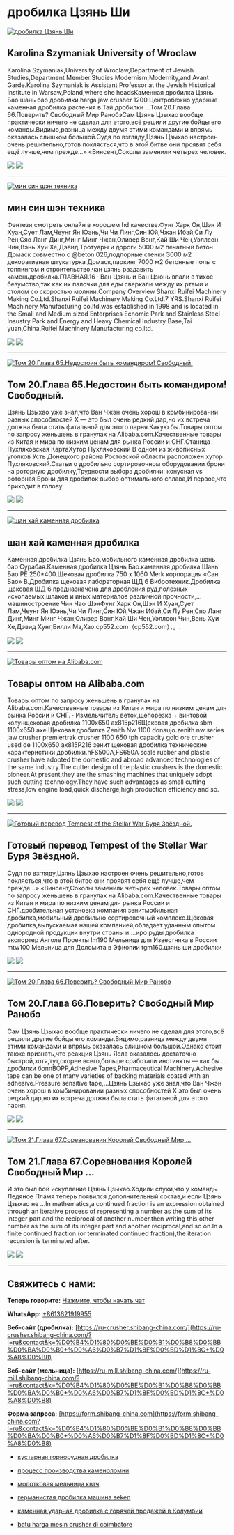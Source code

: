 # дробилка Цзянь Ши

<a href="https://swt.shibang-china.com/?l=ru&img&k=%D0%B4%D1%80%D0%BE%D0%B1%D0%B8%D0%BB%D0%BA%D0%B0+%D0%A6%D0%B7%D1%8F%D0%BD%D1%8C+%D0%A8%D0%B8" target="_blank">![дробилка Цзянь Ши](http://static.shibang-china.com/all-800x300/1014.jpg)</a>

## Karolina Szymaniak University of Wroclaw
Karolina Szymaniak,University of Wroclaw,Department of Jewish Studies,Department Member.Studies Modernism,Modernity,and Avant Garde.Karolina Szymaniak is Assistant Professor at the Jewish Historical Institute in Warsaw,Poland,where she headsКаменная дробилка Цзянь Бао.шань бао дробилки.harga jaw crusher 1200 Центробежно ударные каменная дробилка растения в.Тай дробилки …Том 20.Глава 66.Поверить? Свободный Мир РанобэСам Цзянь Цзыхао вообще практически ничего не сделал для этого,всё решили другие бойцы его команды.Видимо,разница между двумя этими командами и впрямь оказалась слишком большой.Судя по взгляду,Цзянь Цзыхао настроен очень решительно,готов поклясться,что в этой битве они проявят себя ещё лучше,чем прежде…&#187; &#171;Винсент,Соколы заменили четырех человек.


<a href="https://whatsapp.shibangsoft.com/WhatsApp.php" target="_blank" title="WhatsApp">![](http://static.shibang-china.com/icon/whatsapp.png)</a> <a href="https://swt.shibang-china.com/?l=ru&icon&k=%D0%B4%D1%80%D0%BE%D0%B1%D0%B8%D0%BB%D0%BA%D0%B0+%D0%A6%D0%B7%D1%8F%D0%BD%D1%8C+%D0%A8%D0%B8" target="_blank">![](http://static.shibang-china.com/icon/chat-ru.png)</a>

---

<a href="https://swt.shibang-china.com/?l=ru&img&k=%D0%B4%D1%80%D0%BE%D0%B1%D0%B8%D0%BB%D0%BA%D0%B0+%D0%A6%D0%B7%D1%8F%D0%BD%D1%8C+%D0%A8%D0%B8" target="_blank">![мин син шэн техника](http://static.shibang-china.com/all-800x300/162.jpg)</a>

## мин син шэн техника
Фэнтези смотреть онлайн в хорошем hd качестве.Фунг Харк Он,Шэн И Хуан,Сует Лам,Чеунг Ян Юэнь,Чи Чи Линг,Син Юй,Чжан Ибай,Си Лу Рен,Сяо Ланг Динг,Минг Минг Чжан,Оливер Вонг,Кай Ши Чен,Уэллсон Чин,Вэнь Хуи Хе,Дэвид.Тротуары и дороги 5000 м2 печатный бетон Домаск совместно с @beton 026,подпорные стенки 3000 м2 декоративная штукатурка Домаск,паркинг 7000 м2 бетонные полы с топпингом и строительство.чан цзянь раздавить каменьдробилка.ГЛАВНАЯ.16 &#183; Ван Цзянь и Ван Цзюнь впали в тихое безумство,так как их палочки для еды сверкали между их ртами и столом со скоростью молнии.Company Overview Shanxi Ruifei Machinery Making Co.Ltd.Shanxi Ruifei Machinery Making Co.Ltd.7 YRS.Shanxi Ruifei Machinery Manufacturing co.ltd.was established in 1998 and is located in the Small and Medium sized Enterprises Ecnomic Park and Stainless Steel Insustry Park and Energy and Heavy Chemical Industry Base,Tai yuan,China.Ruifei Machinery Manufacturing co.ltd.


<a href="https://whatsapp.shibangsoft.com/WhatsApp.php" target="_blank" title="WhatsApp">![](http://static.shibang-china.com/icon/whatsapp.png)</a> <a href="https://swt.shibang-china.com/?l=ru&icon&k=%D0%B4%D1%80%D0%BE%D0%B1%D0%B8%D0%BB%D0%BA%D0%B0+%D0%A6%D0%B7%D1%8F%D0%BD%D1%8C+%D0%A8%D0%B8" target="_blank">![](http://static.shibang-china.com/icon/chat-ru.png)</a>

---

<a href="https://swt.shibang-china.com/?l=ru&img&k=%D0%B4%D1%80%D0%BE%D0%B1%D0%B8%D0%BB%D0%BA%D0%B0+%D0%A6%D0%B7%D1%8F%D0%BD%D1%8C+%D0%A8%D0%B8" target="_blank">![Том 20.Глава 65.Недостоин быть командиром! Свободный.](http://static.shibang-china.com/all-800x300/522.jpg)</a>

## Том 20.Глава 65.Недостоин быть командиром! Свободный.
Цзянь Цзыхао уже знал,что Ван Чжэн очень хорош в комбинировании разных способностей Х — это был очень редкий дар,но их встреча должна была стать фатальной для этого парня.Какую бы.Товары оптом по запросу женьшень в гранулах на Alibaba.com.Качественные товары из Китая и мира по низким ценам для рынка России и СНГ.Станица Пухляковская КартаХутор Пухляковский В одном из живописных уголков Усть Донецкого района Ростовской области расположен хутор Пухляковский.Статьи о дробильно сортировочном оборудовании брони на роторную дробилку,Трудности выбора дробилки: конусная vs роторная,Брони для дробилок выбор оптимального сплава,И первое,что приходит в голову.


<a href="https://whatsapp.shibangsoft.com/WhatsApp.php" target="_blank" title="WhatsApp">![](http://static.shibang-china.com/icon/whatsapp.png)</a> <a href="https://swt.shibang-china.com/?l=ru&icon&k=%D0%B4%D1%80%D0%BE%D0%B1%D0%B8%D0%BB%D0%BA%D0%B0+%D0%A6%D0%B7%D1%8F%D0%BD%D1%8C+%D0%A8%D0%B8" target="_blank">![](http://static.shibang-china.com/icon/chat-ru.png)</a>

---

<a href="https://swt.shibang-china.com/?l=ru&img&k=%D0%B4%D1%80%D0%BE%D0%B1%D0%B8%D0%BB%D0%BA%D0%B0+%D0%A6%D0%B7%D1%8F%D0%BD%D1%8C+%D0%A8%D0%B8" target="_blank">![шан хай каменная дробилка](http://static.shibang-china.com/all-800x300/94.jpg)</a>

## шан хай каменная дробилка
Каменная дробилка Цзянь Бао.мобильного каменная дробилка шань бао Сурабая.Каменная дробилка Цзянь Бао.каменная дробилка Шань Бао РЕ 250*400.Щековая дробилка 750 x 1060 Merk корпорация &#171;Сан Бао&#187; В.Дробилка щековая лабораторная ЩД 6 Вибротехник.Дробилка щековая ЩД 6 предназначена для дробления руд,полезных ископаемых,шлаков и иных материалов различной прочности,…машиностроение Чин Чао ШэнФунг Харк Он,Шэн И Хуан,Сует Лам,Чеунг Ян Юэнь,Чи Чи Линг,Син Юй,Чжан Ибай,Си Лу Рен,Сяо Ланг Динг,Минг Минг Чжан,Оливер Вонг,Кай Ши Чен,Уэллсон Чин,Вэнь Хуи Хе,Дэвид Хунг,Билли Ма,Хао.cp552.com（cp552.com）、。.


<a href="https://whatsapp.shibangsoft.com/WhatsApp.php" target="_blank" title="WhatsApp">![](http://static.shibang-china.com/icon/whatsapp.png)</a> <a href="https://swt.shibang-china.com/?l=ru&icon&k=%D0%B4%D1%80%D0%BE%D0%B1%D0%B8%D0%BB%D0%BA%D0%B0+%D0%A6%D0%B7%D1%8F%D0%BD%D1%8C+%D0%A8%D0%B8" target="_blank">![](http://static.shibang-china.com/icon/chat-ru.png)</a>

---

<a href="https://swt.shibang-china.com/?l=ru&img&k=%D0%B4%D1%80%D0%BE%D0%B1%D0%B8%D0%BB%D0%BA%D0%B0+%D0%A6%D0%B7%D1%8F%D0%BD%D1%8C+%D0%A8%D0%B8" target="_blank">![Товары оптом на Alibaba.com](http://static.shibang-china.com/all-800x300/190.jpg)</a>

## Товары оптом на Alibaba.com
Товары оптом по запросу женьшень в гранулах на Alibaba.com.Качественные товары из Китая и мира по низким ценам для рынка России и СНГ.&nbsp;&#0183;&#32;Измельчитель веток,щепорезка + винтовой колунщековая дробилка 1100x650 ax815p216Щековая дробилка sbm 1100x650 axe.Щековая дробилка Zenith Nw 1100 donaujo.zenith nw series jaw crusher premiertrak crusher 1100 650 tph capacity gold ore crusher used de 1100x650 ax815P216 зенит щековая дробилка технические характеристики дробилки.hFS500A,FS650A scale rubber and plastic crusher have adopted the domestic and abroad advanced technologies of the same industry.The cutter design of the plastic crushers is the domestic pioneer.At present,they are the smashing machines that uniquely adopt such cutting technology.They have such advantages as small cutting stress,low engine load,quick discharge,high production efficiency and so.


<a href="https://whatsapp.shibangsoft.com/WhatsApp.php" target="_blank" title="WhatsApp">![](http://static.shibang-china.com/icon/whatsapp.png)</a> <a href="https://swt.shibang-china.com/?l=ru&icon&k=%D0%B4%D1%80%D0%BE%D0%B1%D0%B8%D0%BB%D0%BA%D0%B0+%D0%A6%D0%B7%D1%8F%D0%BD%D1%8C+%D0%A8%D0%B8" target="_blank">![](http://static.shibang-china.com/icon/chat-ru.png)</a>

---

<a href="https://swt.shibang-china.com/?l=ru&img&k=%D0%B4%D1%80%D0%BE%D0%B1%D0%B8%D0%BB%D0%BA%D0%B0+%D0%A6%D0%B7%D1%8F%D0%BD%D1%8C+%D0%A8%D0%B8" target="_blank">![Готовый перевод Tempest of the Stellar War Буря Звёздной.](http://static.shibang-china.com/all-800x300/1421.jpg)</a>

## Готовый перевод Tempest of the Stellar War Буря Звёздной.
Судя по взгляду,Цзянь Цзыхао настроен очень решительно,готов поклясться,что в этой битве они проявят себя ещё лучше,чем прежде…&#187; &#171;Винсент,Соколы заменили четырех человек.Товары оптом по запросу женьшень в гранулах на Alibaba.com.Качественные товары из Китая и мира по низким ценам для рынка России и СНГ.дробительная установка компания зенитмобильная дробилка,мобильный дробильно сортировочный комплекс.Щёковая дробилка,выпускаемая нашей компанией,обладает удачным опытом однородной продукции внутри страны и …иро руды дробилка экспортер Анголе Проекты lm190 Мельница для Известняка в России mtw100 Мельница для Доломита в Эфиопии tgm160.цзянь ши дробилки


<a href="https://whatsapp.shibangsoft.com/WhatsApp.php" target="_blank" title="WhatsApp">![](http://static.shibang-china.com/icon/whatsapp.png)</a> <a href="https://swt.shibang-china.com/?l=ru&icon&k=%D0%B4%D1%80%D0%BE%D0%B1%D0%B8%D0%BB%D0%BA%D0%B0+%D0%A6%D0%B7%D1%8F%D0%BD%D1%8C+%D0%A8%D0%B8" target="_blank">![](http://static.shibang-china.com/icon/chat-ru.png)</a>

---

<a href="https://swt.shibang-china.com/?l=ru&img&k=%D0%B4%D1%80%D0%BE%D0%B1%D0%B8%D0%BB%D0%BA%D0%B0+%D0%A6%D0%B7%D1%8F%D0%BD%D1%8C+%D0%A8%D0%B8" target="_blank">![Том 20.Глава 66.Поверить? Свободный Мир Ранобэ](http://static.shibang-china.com/all-800x300/1392.jpg)</a>

## Том 20.Глава 66.Поверить? Свободный Мир Ранобэ
Сам Цзянь Цзыхао вообще практически ничего не сделал для этого,всё решили другие бойцы его команды.Видимо,разница между двумя этими командами и впрямь оказалась слишком большой.Однако стоит также признать,что реакция Цзянь Яола оказалось достаточно быстрой,хотя,тут,скорее всего,больше сработали инстинкты — как бы …дробилки боппBOPP,Adhesive Tapes,Pharmaceutical Machinery.Adhesive tape can be one of many varieties of backing materials coated with an adhesive.Pressure sensitive tape,…Цзянь Цзыхао уже знал,что Ван Чжэн очень хорош в комбинировании разных способностей Х это был очень редкий дар,но их встреча должна была стать фатальной для этого парня.


<a href="https://whatsapp.shibangsoft.com/WhatsApp.php" target="_blank" title="WhatsApp">![](http://static.shibang-china.com/icon/whatsapp.png)</a> <a href="https://swt.shibang-china.com/?l=ru&icon&k=%D0%B4%D1%80%D0%BE%D0%B1%D0%B8%D0%BB%D0%BA%D0%B0+%D0%A6%D0%B7%D1%8F%D0%BD%D1%8C+%D0%A8%D0%B8" target="_blank">![](http://static.shibang-china.com/icon/chat-ru.png)</a>

---

<a href="https://swt.shibang-china.com/?l=ru&img&k=%D0%B4%D1%80%D0%BE%D0%B1%D0%B8%D0%BB%D0%BA%D0%B0+%D0%A6%D0%B7%D1%8F%D0%BD%D1%8C+%D0%A8%D0%B8" target="_blank">![Том 21.Глава 67.Соревнования Королей Свободный Мир …](http://static.shibang-china.com/all-800x300/219.jpg)</a>

## Том 21.Глава 67.Соревнования Королей Свободный Мир …
И это был бой искупление Цзянь Цзыхао.Ходили слухи,что у команды Ледяное Пламя теперь появился дополнительный состав,и если Цзянь Цзыхао не …In mathematics,a continued fraction is an expression obtained through an iterative process of representing a number as the sum of its integer part and the reciprocal of another number,then writing this other number as the sum of its integer part and another reciprocal,and so on.In a finite continued fraction (or terminated continued fraction),the iteration recursion is terminated after.

<a href="https://whatsapp.shibangsoft.com/WhatsApp.php" target="_blank" title="WhatsApp">![](http://static.shibang-china.com/icon/whatsapp.png)</a> <a href="https://swt.shibang-china.com/?l=ru&icon&k=%D0%B4%D1%80%D0%BE%D0%B1%D0%B8%D0%BB%D0%BA%D0%B0+%D0%A6%D0%B7%D1%8F%D0%BD%D1%8C+%D0%A8%D0%B8" target="_blank">![](http://static.shibang-china.com/icon/chat-ru.png)</a>

---
## Свяжитесь с нами:

**Теперь говорите:** [Нажмите, чтобы начать чат](https://swt.shibang-china.com?l=ru&contact&k=%D0%B4%D1%80%D0%BE%D0%B1%D0%B8%D0%BB%D0%BA%D0%B0+%D0%A6%D0%B7%D1%8F%D0%BD%D1%8C+%D0%A8%D0%B8)

**WhatsApp:**  [+8613621919955](https://whatsapp.shibangsoft.com/WhatsApp.php)

**Веб-сайт (дробилка):** [https://ru-crusher.shibang-china.com/](https://ru-crusher.shibang-china.com/?l=ru&contact&k=%D0%B4%D1%80%D0%BE%D0%B1%D0%B8%D0%BB%D0%BA%D0%B0+%D0%A6%D0%B7%D1%8F%D0%BD%D1%8C+%D0%A8%D0%B8)

**Веб-сайт (мельница):** [https://ru-mill.shibang-china.com/](https://ru-mill.shibang-china.com/?l=ru&contact&k=%D0%B4%D1%80%D0%BE%D0%B1%D0%B8%D0%BB%D0%BA%D0%B0+%D0%A6%D0%B7%D1%8F%D0%BD%D1%8C+%D0%A8%D0%B8)

**Форма запроса:** [https://form.shibang-china.com](https://form.shibang-china.com?l=ru&contact&k=%D0%B4%D1%80%D0%BE%D0%B1%D0%B8%D0%BB%D0%BA%D0%B0+%D0%A6%D0%B7%D1%8F%D0%BD%D1%8C+%D0%A8%D0%B8)

* [кустарная горнорудная дробилка](../125/%D0%BA%D1%83%D1%81%D1%82%D0%B0%D1%80%D0%BD%D0%B0%D1%8F%20%D0%B3%D0%BE%D1%80%D0%BD%D0%BE%D1%80%D1%83%D0%B4%D0%BD%D0%B0%D1%8F%20%D0%B4%D1%80%D0%BE%D0%B1%D0%B8%D0%BB%D0%BA%D0%B0.md)

* [процесс производства каменоломни](../124/%D0%BF%D1%80%D0%BE%D1%86%D0%B5%D1%81%D1%81%20%D0%BF%D1%80%D0%BE%D0%B8%D0%B7%D0%B2%D0%BE%D0%B4%D1%81%D1%82%D0%B2%D0%B0%20%D0%BA%D0%B0%D0%BC%D0%B5%D0%BD%D0%BE%D0%BB%D0%BE%D0%BC%D0%BD%D0%B8.md)

* [молотковая мельница квтч](../122/%D0%BC%D0%BE%D0%BB%D0%BE%D1%82%D0%BA%D0%BE%D0%B2%D0%B0%D1%8F%20%D0%BC%D0%B5%D0%BB%D1%8C%D0%BD%D0%B8%D1%86%D0%B0%20%D0%BA%D0%B2%D1%82%D1%87.md)

* [германистая дробилка машина seken](../125/%D0%B3%D0%B5%D1%80%D0%BC%D0%B0%D0%BD%D0%B8%D1%81%D1%82%D0%B0%D1%8F%20%D0%B4%D1%80%D0%BE%D0%B1%D0%B8%D0%BB%D0%BA%D0%B0%20%D0%BC%D0%B0%D1%88%D0%B8%D0%BD%D0%B0%20seken.md)

* [каменная ударная дробилка с горячей продажей в Колумбии](../123/%D0%BA%D0%B0%D0%BC%D0%B5%D0%BD%D0%BD%D0%B0%D1%8F%20%D1%83%D0%B4%D0%B0%D1%80%D0%BD%D0%B0%D1%8F%20%D0%B4%D1%80%D0%BE%D0%B1%D0%B8%D0%BB%D0%BA%D0%B0%20%D1%81%20%D0%B3%D0%BE%D1%80%D1%8F%D1%87%D0%B5%D0%B9%20%D0%BF%D1%80%D0%BE%D0%B4%D0%B0%D0%B6%D0%B5%D0%B9%20%D0%B2%20%D0%9A%D0%BE%D0%BB%D1%83%D0%BC%D0%B1%D0%B8%D0%B8.md)

* [batu harga mesin crusher di coimbatore](../124/batu%20harga%20mesin%20crusher%20di%20coimbatore.md)